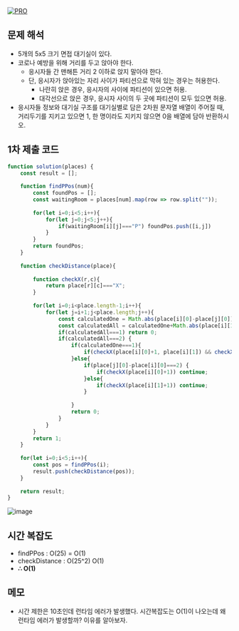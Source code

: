 [![PRO]][Link]

## 문제 해석

- 5개의 5x5 크기 면접 대기실이 있다.
- 코로나 예방을 위해 거리를 두고 앉아야 한다.
  - 응시자들 간 맨해튼 거리 2 이하로 앉지 말아야 한다.
  - 단, 응시자가 앉아있는 자리 사이가 파티션으로 막혀 있는 경우는 허용한다.
    - 나란히 앉은 경우, 응시자의 사이에 파티션이 있으면 허용.
    - 대각선으로 앉은 경우, 응시자 사이의 두 곳에 파티션이 모두 있으면 허용.
- 응시자들 정보와 대기실 구조를 대기실별로 담은 2차원 문자열 배열이 주어질 때, 거리두기를 지키고 있으면 1, 한 명이라도 지키지 않으면 0을 배열에 담아 반환하시오.

## 1차 제출 코드
```js
function solution(places) {
    const result = [];
    
    function findPPos(num){
        const foundPos = [];
        const waitingRoom = places[num].map(row => row.split(""));
        
        for(let i=0;i<5;i++){
            for(let j=0;j<5;j++){
                if(waitingRoom[i][j]==="P") foundPos.push([i,j])
            }
        }
        return foundPos;
    }
    
    function checkDistance(place){
        
        function checkX(r,c){
            return place[r][c]==="X";
        }
        
        for(let i=0;i<place.length-1;i++){
            for(let j=i+1;j<place.length;j++){
                const calculatedOne = Math.abs(place[i][0]-place[j][0])
                const calculatedAll = calculatedOne+Math.abs(place[i][1]-place[j][1]);
                if(calculatedAll===1) return 0;
                if(calculatedAll===2) {
                    if(calculatedOne===1){
                        if(checkX(place[i][0]+1, place[i][1]) && checkX(place[i][0], place[i][1])+1) continue;
                    }else{
                        if(place[j][0]-place[i][0]===2) {
                            if(checkX(place[i][0]+1)) continue;
                        }else{
                            if(checkX(place[i][1]+1)) continue;
                        }
                                
                    }
                    return 0;
                }
            }
        }
        return 1;   
    }
    
    for(let i=0;i<5;i++){
        const pos = findPPos(i);
        result.push(checkDistance(pos));
    }
    
    return result;
}
```
![image](https://github.com/user-attachments/assets/71cc9f62-158a-47d6-b2fa-d910154292e0)


## 시간 복잡도

- findPPos : O(25) = O(1)
- checkDistance : O(25^2) O(1)
- **∴ O(1)**

## 메모

- 시간 제한은 10초인데 런타임 에러가 발생했다. 시간복잡도는 O(1)이 나오는데 왜 런타임 에러가 발생할까? 이유를 알아보자.

<!---------------------------------------------------------------------------->

[PRO]: https://github.com/GoSSaChin/algorithm-js/assets/107768516/67c43b52-bc3f-4571-a249-5519021afbb0
[Link]: https://school.programmers.co.kr/learn/courses/30/lessons/81302
